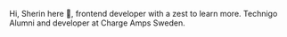 Hi, Sherin here 👋, frontend developer with a zest to learn more. Technigo Alumni and developer at Charge Amps Sweden.



<!---
Sherin-Susan-Thomas/Sherin-Susan-Thomas is a ✨ special ✨ repository because its `README.md` (this file) appears on your GitHub profile.
You can click the Preview link to take a look at your changes.
--->
